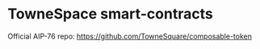 # TowneSpace smart-contracts

Official AIP-76 repo: <https://github.com/TowneSquare/composable-token>